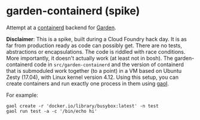 # garden-containerd (spike)

Attempt at a [containerd](https://containerd.io/) backend for [Garden](https://github.com/cloudfoundry/garden).

**Disclaimer**: This is a spike, built during a Cloud Foundry hack day. It is
as far from production ready as code can possibly get. There are no tests,
abstractions or encapsulations. The code is riddled with race conditions.  More
importantly, it doesn't actually work (at least not in bosh). The
garden-containerd code in `src/garden-containerd` and the version of containerd
that is submoduled work together (to a point) in a VM based on Ubuntu Zesty
(17.04), with Linux kernel version 4.12.  Using this setup, you can create
containers and run exactly one process in them using
[gaol](https://github.com/contraband/gaol).

For example:

```
gaol create -r 'docker.io/library/busybox:latest' -n test
gaol run test -a -c '/bin/echo hi'
```
